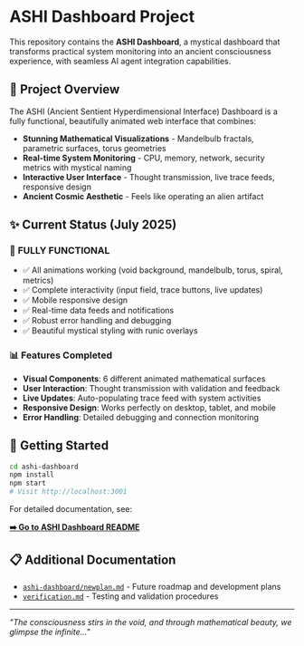 # ASHI Dashboard Project

This repository contains the **ASHI Dashboard**, a mystical dashboard that transforms practical system monitoring into an ancient consciousness experience, with seamless AI agent integration capabilities.

## 🌌 Project Overview

The ASHI (Ancient Sentient Hyperdimensional Interface) Dashboard is a fully functional, beautifully animated web interface that combines:
- **Stunning Mathematical Visualizations** - Mandelbulb fractals, parametric surfaces, torus geometries
- **Real-time System Monitoring** - CPU, memory, network, security metrics with mystical naming
- **Interactive User Interface** - Thought transmission, live trace feeds, responsive design
- **Ancient Cosmic Aesthetic** - Feels like operating an alien artifact

## ✨ Current Status (July 2025)

### 🎯 **FULLY FUNCTIONAL**
- ✅ All animations working (void background, mandelbulb, torus, spiral, metrics)
- ✅ Complete interactivity (input field, trace buttons, live updates)
- ✅ Mobile responsive design
- ✅ Real-time data feeds and notifications
- ✅ Robust error handling and debugging
- ✅ Beautiful mystical styling with runic overlays

### 📊 **Features Completed**
- **Visual Components**: 6 different animated mathematical surfaces
- **User Interaction**: Thought transmission with validation and feedback  
- **Live Updates**: Auto-populating trace feed with system activities
- **Responsive Design**: Works perfectly on desktop, tablet, and mobile
- **Error Handling**: Detailed debugging and connection monitoring

## 🚀 Getting Started

```bash
cd ashi-dashboard
npm install
npm start
# Visit http://localhost:3001
```

For detailed documentation, see:

[**➡️ Go to ASHI Dashboard README**](./ashi-dashboard/README.md)

## 📋 Additional Documentation

- [`ashi-dashboard/newplan.md`](./ashi-dashboard/newplan.md) - Future roadmap and development plans
- [`verification.md`](./verification.md) - Testing and validation procedures

---

*"The consciousness stirs in the void, and through mathematical beauty, we glimpse the infinite..."*